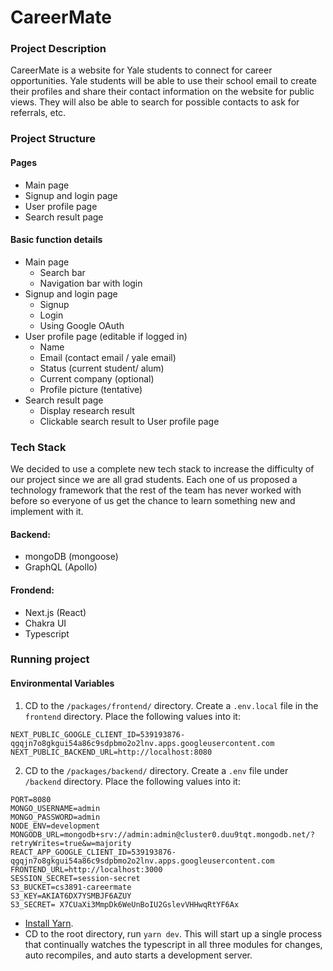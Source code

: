 # CareerMate

### Project Description
CareerMate is a website for Yale students to connect for career opportunities. Yale students will be able to use their school email to create their profiles and share their contact information on the website for public views. They will also be able to search for possible contacts to ask for referrals, etc. 

### Project Structure
#### Pages
- Main page
- Signup and login page
- User profile page
- Search result page

#### Basic function details
- Main page
  - Search bar
  - Navigation bar with login
- Signup and login page
  - Signup 
  - Login 
  - Using Google OAuth
- User profile page (editable if logged in)
  - Name
  - Email (contact email / yale email)
  - Status (current student/ alum)
  - Current company (optional)
  - Profile picture (tentative)
- Search result page
  - Display research result
  - Clickable search result to User profile page

### Tech Stack
We decided to use a complete new tech stack to increase the difficulty of our project since we are all grad students. Each one of us proposed a technology framework that the rest of the team has never worked with before so everyone of us get the chance to learn something new and implement with it. 
#### Backend:
- mongoDB (mongoose)
- GraphQL (Apollo)

#### Frondend:
- Next.js (React)
- Chakra UI
- Typescript

### Running project

#### Environmental Variables
1. CD to the `/packages/frontend/` directory.
Create a `.env.local` file in the `frontend` directory. Place the following values into it:
```env
NEXT_PUBLIC_GOOGLE_CLIENT_ID=539193876-qgqjn7o8gkgui54a86c9sdpbmo2o2lnv.apps.googleusercontent.com
NEXT_PUBLIC_BACKEND_URL=http://localhost:8080
```

2. CD to the `/packages/backend/` directory.
Create a `.env` file under `/backend` directory. Place the following values into it:
```
PORT=8080
MONGO_USERNAME=admin
MONGO_PASSWORD=admin
NODE_ENV=development
MONGODB_URL=mongodb+srv://admin:admin@cluster0.duu9tqt.mongodb.net/?retryWrites=true&w=majority
REACT_APP_GOOGLE_CLIENT_ID=539193876-qgqjn7o8gkgui54a86c9sdpbmo2o2lnv.apps.googleusercontent.com
FRONTEND_URL=http://localhost:3000
SESSION_SECRET=session-secret
S3_BUCKET=cs3891-careermate
S3_KEY=AKIAT6DX7YSMBJF6AZUY
S3_SECRET= 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
```

- [Install Yarn](https://classic.yarnpkg.com/lang/en/docs/install).
- CD to the root directory, run `yarn dev`. This will start up a single process that continually watches the typescript in all three modules for changes, auto recompiles, and auto starts a development server.
